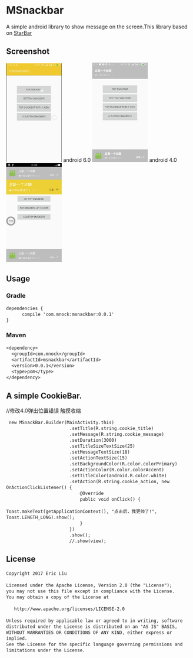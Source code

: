 # MSnackbar
A simple android library to show message on the screen.This library based on [StarBar](https://github.com/liuguangqiang/CookieBar)
## Screenshot
<img src="img/6gif.gif" width="30%"> 
android 6.0
<img src="img/6.jpg" width="30%">
android 4.0
<img src="img/4.png" width="30%">

## Usage
### Gradle

```
dependencies {
   	  compile 'com.mnock:msnackbar:0.0.1'
}
```

### Maven
```
<dependency>
  <groupId>com.mnock</groupId>
  <artifactId>msnackbar</artifactId>
  <version>0.0.1</version>
  <type>pom</type>
</dependency>
```

## A simple CookieBar.
//修改4.0弹出位置错误 触摸收缩
```
 new MSnackBar.Builder(MainActivity.this)
                        .setTitle(R.string.cookie_title)
                        .setMessage(R.string.cookie_message)
                        .setDuration(3000)
                        .setTitleSizeTextSize(25)
                        .setMessageTextSize(18)
                        .setActionTextSize(15)
                        .setBackgroundColor(R.color.colorPrimary)
                        .setActionColor(R.color.colorAccent)
                        .setTitleColor(android.R.color.white)
                        .setAction(R.string.cookie_action, new OnActionClickListener() {
                            @Override
                            public void onClick() {
                                Toast.makeText(getApplicationContext(), "点击后，我更帅了!", Toast.LENGTH_LONG).show();
                            }
                        })
                        .show();
                        //.show(view);
```

## License

    Copyright 2017 Eric Liu

    Licensed under the Apache License, Version 2.0 (the "License");
    you may not use this file except in compliance with the License.
    You may obtain a copy of the License at

       http://www.apache.org/licenses/LICENSE-2.0

    Unless required by applicable law or agreed to in writing, software
    distributed under the License is distributed on an "AS IS" BASIS,
    WITHOUT WARRANTIES OR CONDITIONS OF ANY KIND, either express or implied.
    See the License for the specific language governing permissions and
    limitations under the License.
